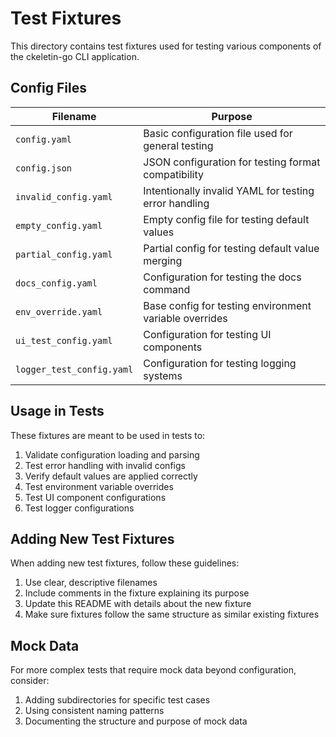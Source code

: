 # Test Fixtures

This directory contains test fixtures used for testing various components of the ckeletin-go CLI application.

## Config Files

| Filename | Purpose |
|----------|---------|
| `config.yaml` | Basic configuration file used for general testing |
| `config.json` | JSON configuration for testing format compatibility |
| `invalid_config.yaml` | Intentionally invalid YAML for testing error handling |
| `empty_config.yaml` | Empty config file for testing default values |
| `partial_config.yaml` | Partial config for testing default value merging |
| `docs_config.yaml` | Configuration for testing the docs command |
| `env_override.yaml` | Base config for testing environment variable overrides |
| `ui_test_config.yaml` | Configuration for testing UI components |
| `logger_test_config.yaml` | Configuration for testing logging systems |

## Usage in Tests

These fixtures are meant to be used in tests to:

1. Validate configuration loading and parsing
2. Test error handling with invalid configs
3. Verify default values are applied correctly
4. Test environment variable overrides
5. Test UI component configurations
6. Test logger configurations

## Adding New Test Fixtures

When adding new test fixtures, follow these guidelines:

1. Use clear, descriptive filenames
2. Include comments in the fixture explaining its purpose
3. Update this README with details about the new fixture
4. Make sure fixtures follow the same structure as similar existing fixtures

## Mock Data

For more complex tests that require mock data beyond configuration, consider:

1. Adding subdirectories for specific test cases
2. Using consistent naming patterns
3. Documenting the structure and purpose of mock data 
